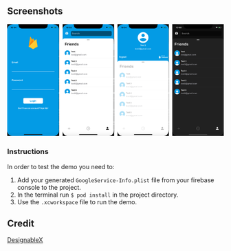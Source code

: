 ## Screenshots
![](Screenshots/screenshots.png)
### Instructions
In order to test the demo you need to:
1. Add your generated `GoogleService-Info.plist` file from your firebase console to the project.
2. In the terminal run `$ pod install` in the project directory.
3. Use the `.xcworkspace` file to run the demo.
## Credit
[DesignableX](https://github.com/bigmountainstudio/DesignableX)
